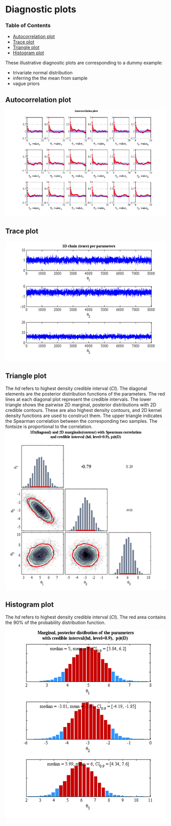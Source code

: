 
Diagnostic plots
=================

### Table of Contents
* [Autocorrelation plot](#autocorrelation-plot)
* [Trace plot](#trace-plot)
* [Triangle plot](#triangle-plot)
* [Histogram plot](#histogram-plot)

These illustrative diagnostic plots are corresponding to a dummy example:
* trivariate normal distribution
* inferring the the mean from sample
* vague priors

Autocorrelation plot
--------------------
![autocorr_01]

Trace plot
----------
![trace_01]

Triangle plot
-------------
The _hd_ refers to highest density credible interval (_CI_). The diagonal elements are the posterior distribution functions of the parameters.
The red lines at each diagonal plot represent the credible intervals.
The lower triangle shows the pairwise 2D marginal, posterior distributions with 2D credible contours. These are also highest density contours, and 2D kernel density functions are used to construct them.
The upper triangle indicates the Spearman correlation between the corresponding two samples. The fontsize is proportional to the correlation.
![triangle_01]

Histogram plot
--------------
The _hd_ refers to highest density credible interval (_CI_). The red area contains the 90% of the probability distribution function.

![1Dhist_01]

[autocorr_01]: https://github.com/rozsasarpi/gwmcmc/blob/master/doc/autocorrelation_plot_sample_01.png "autocorrelation plot"
[trace_01]: https://github.com/rozsasarpi/gwmcmc/blob/master/doc/trace_plot_sample_01.png "trace plot"
[triangle_01]: https://github.com/rozsasarpi/gwmcmc/blob/master/doc/triangle_plot_sample_01.png "triangle plot"
[1Dhist_01]: https://github.com/rozsasarpi/gwmcmc/blob/master/doc/1D_marginal_plot_sample_01.png "1D posterior marginal plot"
